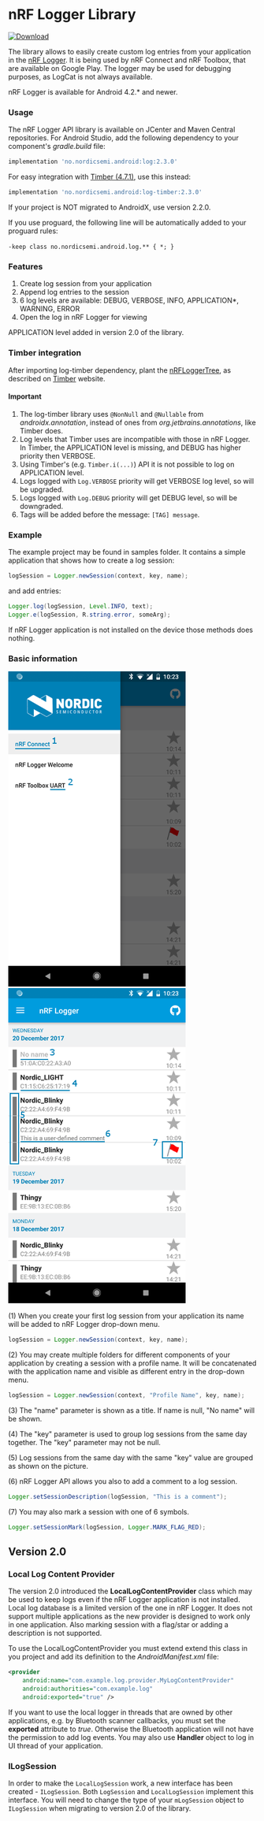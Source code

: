 # nRF Logger Library

[ ![Download](https://api.bintray.com/packages/nordic/android/nrf-logger-api/images/download.svg) ](https://bintray.com/nordic/android/nrf-logger-api/_latestVersion)

The library allows to easily create custom log entries from your application in the 
[nRF Logger](https://play.google.com/store/apps/details?id=no.nordicsemi.android.log). 
It is being used by nRF Connect and nRF Toolbox, that are available on Google Play.
The logger may be used for debugging purposes, as LogCat is not always available.

nRF Logger is available for Android 4.2.* and newer.

### Usage
The nRF Logger API library is available on JCenter and Maven Central repositories. 
For Android Studio, add the following dependency to your component's *gradle.build* file:

```Groovy
implementation 'no.nordicsemi.android:log:2.3.0'
```

For easy integration with [Timber (4.7.1)](https://github.com/JakeWharton/timber), use this instead:

```Groovy
implementation 'no.nordicsemi.android:log-timber:2.3.0'
```

If your project is NOT migrated to AndroidX, use version 2.2.0.

If you use proguard, the following line will be automatically added to your proguard rules:

```-keep class no.nordicsemi.android.log.** { *; }```

### Features
1. Create log session from your application
2. Append log entries to the session
3. 6 log levels are available: DEBUG, VERBOSE, INFO, APPLICATION*, WARNING, ERROR
4. Open the log in nRF Logger for viewing
 
APPLICATION level added in version 2.0 of the library.

### Timber integration
After importing log-timber dependency, plant the 
[nRFLoggerTree](https://github.com/NordicSemiconductor/nRF-Logger-API/blob/master/log-timber/src/main/java/no/nordicsemi/android/log/timber/nRFLoggerTree.java), 
as described on [Timber](https://github.com/JakeWharton/timber) website.

#### Important
1. The log-timber library uses `@NonNull` and `@Nullable` from *androidx.annotation*, 
   instead of ones from *org.jetbrains.annotations*, like Timber does.
2. Log levels that Timber uses are incompatible with those in nRF Logger. 
   In Timber, the APPLICATION level is missing, and DEBUG has higher priority then VERBOSE.
3. Using Timber's (e.g. `Timber.i(...)`) API it is not possible to log on APPLICATION level.
4. Logs logged with `Log.VERBOSE` priority will get VERBOSE log level, so will be upgraded.
5. Logs logged with `Log.DEBUG` priority will get DEBUG level, so will be downgraded.
6. Tags will be added before the message: `[TAG] message`.

### Example
The example project may be found in samples folder. It contains a simple application that shows 
how to create a log session:
```java
logSession = Logger.newSession(context, key, name);
```
and add entries:
```java
Logger.log(logSession, Level.INFO, text);
Logger.e(logSession, R.string.error, someArg);
```   
If nRF Logger application is not installed on the device those methods does nothing.

### Basic information

![Logger Image](.assets/logger2.png) ![Logger Image](.assets/logger1.png)

(1) When you create your first log session from your application its name will be added to nRF Logger 
    drop-down menu.
```java
logSession = Logger.newSession(context, key, name);
```
(2) You may create multiple folders for different components of your application by creating a session 
    with a profile name. It will be concatenated with the application name and visible as different 
    entry in the drop-down menu.
```java
logSession = Logger.newSession(context, "Profile Name", key, name);
```
(3) The "name" parameter is shown as a title. If name is null, "No name" will be shown.

(4) The "key" parameter is used to group log sessions from the same day together. The "key" parameter may not be null.

(5) Log sessions from the same day with the same "key" value are grouped as shown on the picture.

(6) nRF Logger API allows you also to add a comment to a log session.
```java
Logger.setSessionDescription(logSession, "This is a comment");
```
(7) You may also mark a session with one of 6 symbols.
```java
Logger.setSessionMark(logSession, Logger.MARK_FLAG_RED);
```  
## Version 2.0

### Local Log Content Provider

The version 2.0 introduced the **LocalLogContentProvider** class which may be used to keep logs even 
if the nRF Logger application is not installed. Local log database is a limited version of the one 
in nRF Logger. It does not support multiple applications as the new provider is designed to work only 
in one application. Also marking session with a flag/star or adding a description is not supported.

To use the LocalLogContentProvider you must extend extend this class in you project and add its 
definition to the *AndroidManifest.xml* file:
```xml
<provider
    android:name="com.example.log.provider.MyLogContentProvider"
    android:authorities="com.example.log"
    android:exported="true" />
```        
If you want to use the local logger in threads that are owned by other applications, e.g. by Bluetooth 
scanner callbacks, you must set the **exported** attribute to *true*. Otherwise the Bluetooth application 
will not have the permission to add log events. You may also use **Handler** object to log in 
UI thread of your application.

### ILogSession

In order to make the `LocalLogSession` work, a new interface has been created - `ILogSession`. 
Both `LogSession` and `LocalLogSession` implement this interface. You will need to change the 
type of your `mLogSession` object to `ILogSession` when migrating to version 2.0 of the library.
